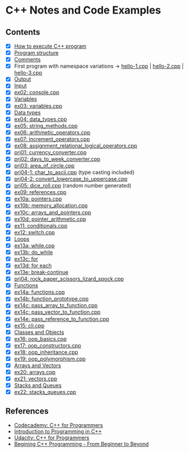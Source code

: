 # C++ Notes and Code Examples

## Contents

- [x] [How to execute C++ program](./docs/execute.md)
- [x] [Program structure](./docs/hello.md)
- [x] [Comments](./docs/comments.md)
- [x] First program with namespace variations -> [hello-1.cpp](./01-hello/hello-1.cpp) | [hello-2.cpp](./01-hello/hello-2.cpp) | [hello-3.cpp](./01-hello/hello-3.cpp)
- [x] [Output](./docs/output.md)
- [x] [Input](./docs/input.md)
- [x] [ex02: console.cpp](./02-console/main.cpp)
- [x] [Variables](./docs/variables.md)
- [x] [ex03: variables.cpp](./03-variables/main.cpp)
- [x] [Data types](./docs/data-types.md)
- [x] [ex04: data_types.cpp](./04-data-types/main.cpp)
- [x] [ex05: string_methods.cpp](./05-string-methods/main.cpp)
- [x] [ex06: arithmetic_operators.cpp](./06-arithmetic-operators/main.cpp)
- [x] [ex07: increment_operators.cpp](./07-increment-operators/main.cpp)
- [x] [ex08: assignment_relational_logical_operators.cpp](./08-assignment-relational-logical-operators/main.cpp)
- [x] [prj01: currency_converter.cpp](./prj01-currency/main.cpp)
- [x] [prj02: days_to_week_converter.cpp](./prj02-days-to-weeks/main.cpp)
- [x] [prj03: area_of_circle.cpp](./prj03-circle-area/main.cpp)
- [x] [prj04-1: char_to_ascii.cpp](./prj04-char-ascii/main.cpp) (type casting included)
- [x] [prj04-2: convert_lowercase_to_uppercase.cpp](./prj04-char-ascii/convert_to_uppercase.cpp)
- [x] [prj05: dice_roll.cpp](./prj05-dice-roll/main.cpp) (random number generated)
- [x] [ex09: references.cpp](./09-references/main.cpp)
- [x] [ex10a: pointers.cpp](./10-pointers/main.cpp)
- [x] [ex10b: memory_allocation.cpp](./10-pointers/memory_allocation.cpp)
- [x] [ex10c: arrays_and_pointers.cpp](./10-pointers/array_and_pointers.cpp)
- [x] [ex10d: pointer_arithmetic.cpp](./10-pointers/pointer_arithmetic.cpp)
- [x] [ex11: conditionals.cpp](./11-conditionals/main.cpp)
- [x] [ex12: switch.cpp](./12-switch-case/main.cpp)
- [x] [Loops](./docs/loops.md)
- [x] [ex13a: while.cpp](./13-loops/while.cpp)
- [x] [ex13b: do_while](./13-loops/do_while.cpp)
- [x] [ex13c: for](./13-loops/for.cpp)
- [x] [ex13d: for each](./13-loops/for_each.cpp)
- [x] [ex13e: break-continue](./13-loops/break_continue.cpp)
- [x] [prj04: rock_paper_scissors_lizard_spock.cpp](./prj04-rock-paper-scissors/main.cpp)
- [x] [Functions](./docs/functions.md)
- [x] [ex14a: functions.cpp](./14-functions/main.cpp)
- [x] [ex14b: function_prototype.cpp](./14-functions/function_prototype.cpp)
- [x] [ex14c: pass_array_to_function.cpp](./14-functions/pass_array_to_function.cpp)
- [x] [ex14c: pass_vector_to_function.cpp](./14-functions/pass_vector_to_function.cpp)
- [x] [ex14e: pass_reference_to_function.cpp](./14-functions/pass_reference_to_function.cpp)
- [x] [ex15: cli.cpp](./15-command-line-args/main.cpp)
- [x] [Classes and Objects](./docs/classes-objects.md)
- [x] [ex16: oop_basics.cpp](./16-oop-basics/main.cpp)
- [x] [ex17: oop_constructors.cpp](./17-oop-constructors/main.cpp)
- [x] [ex18: oop_inheritance.cpp](./18-oop-inheritance/main.cpp)
- [x] [ex19: oop_polymorphism.cpp](./19-oop-polymorphism/main.cpp)
- [x] [Arrays and Vectors](./docs/arrays-vectors.md)
- [x] [ex20: arrays.cpp](./20-arrays/main.cpp)
- [x] [ex21: vectors.cpp](./21-vectors/main.cpp)
- [x] [Stacks and Queues](./docs/stacks-queues.md)
- [x] [ex22: stacks_queues.cpp](./22-stacks-queues/main.cpp)

## References

- [Codecademy: C++ for Programmers](https://www.codecademy.com/learn/c-plus-plus-for-programmers)
- [Introduction to Programming in C++](https://learning.edx.org/course/course-v1:NYUx+CPP.PRG.1+3T2020/home)
- [Udacity: C++ for Programmers](https://learn.udacity.com/courses/ud210)
- [Begining C++ Programming - From Beginner to Beyond](https://www.udemy.com/course/beginning-c-plus-plus-programming/)
